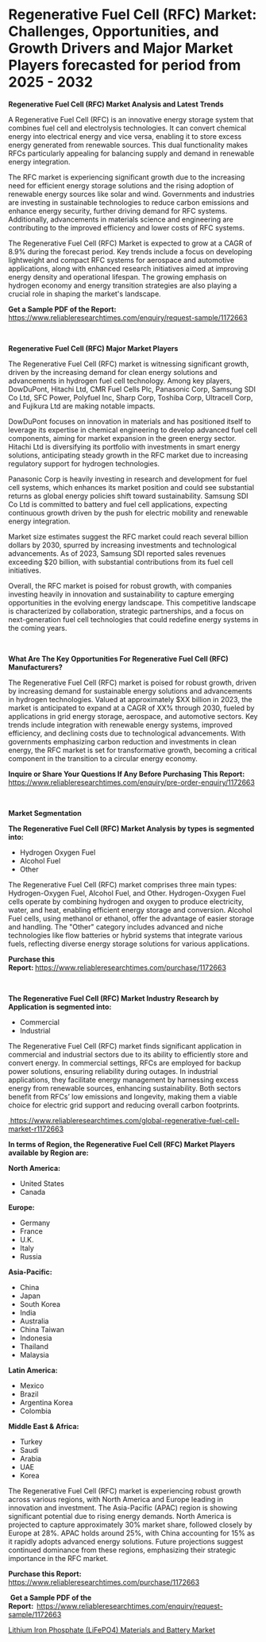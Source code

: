 <p><h1>Regenerative Fuel Cell (RFC) Market: Challenges, Opportunities, and Growth Drivers and Major Market Players forecasted for period from 2025 - 2032</h1></p><p><strong>Regenerative Fuel Cell (RFC) Market Analysis and Latest Trends</strong></p>
<p><p>A Regenerative Fuel Cell (RFC) is an innovative energy storage system that combines fuel cell and electrolysis technologies. It can convert chemical energy into electrical energy and vice versa, enabling it to store excess energy generated from renewable sources. This dual functionality makes RFCs particularly appealing for balancing supply and demand in renewable energy integration.</p><p>The RFC market is experiencing significant growth due to the increasing need for efficient energy storage solutions and the rising adoption of renewable energy sources like solar and wind. Governments and industries are investing in sustainable technologies to reduce carbon emissions and enhance energy security, further driving demand for RFC systems. Additionally, advancements in materials science and engineering are contributing to the improved efficiency and lower costs of RFC systems.</p><p>The Regenerative Fuel Cell (RFC) Market is expected to grow at a CAGR of 8.9% during the forecast period. Key trends include a focus on developing lightweight and compact RFC systems for aerospace and automotive applications, along with enhanced research initiatives aimed at improving energy density and operational lifespan. The growing emphasis on hydrogen economy and energy transition strategies are also playing a crucial role in shaping the market's landscape.</p></p>
<p><strong>Get a Sample PDF of the Report:&nbsp;</strong> <a href="https://www.reliableresearchtimes.com/enquiry/request-sample/1172663?utm_campaign=2009&utm_medium=2&utm_source=Github&utm_content=ia&utm_term=07042025&utm_id=regenerative-fuel-cell-rfc">https://www.reliableresearchtimes.com/enquiry/request-sample/1172663</a></p>
<p>&nbsp;</p>
<p><strong>Regenerative Fuel Cell (RFC) Major Market Players</strong></p>
<p><p>The Regenerative Fuel Cell (RFC) market is witnessing significant growth, driven by the increasing demand for clean energy solutions and advancements in hydrogen fuel cell technology. Among key players, DowDuPont, Hitachi Ltd, CMR Fuel Cells Plc, Panasonic Corp, Samsung SDI Co Ltd, SFC Power, Polyfuel Inc, Sharp Corp, Toshiba Corp, Ultracell Corp, and Fujikura Ltd are making notable impacts.</p><p>DowDuPont focuses on innovation in materials and has positioned itself to leverage its expertise in chemical engineering to develop advanced fuel cell components, aiming for market expansion in the green energy sector. Hitachi Ltd is diversifying its portfolio with investments in smart energy solutions, anticipating steady growth in the RFC market due to increasing regulatory support for hydrogen technologies.</p><p>Panasonic Corp is heavily investing in research and development for fuel cell systems, which enhances its market position and could see substantial returns as global energy policies shift toward sustainability. Samsung SDI Co Ltd is committed to battery and fuel cell applications, expecting continuous growth driven by the push for electric mobility and renewable energy integration.</p><p>Market size estimates suggest the RFC market could reach several billion dollars by 2030, spurred by increasing investments and technological advancements. As of 2023, Samsung SDI reported sales revenues exceeding $20 billion, with substantial contributions from its fuel cell initiatives.</p><p>Overall, the RFC market is poised for robust growth, with companies investing heavily in innovation and sustainability to capture emerging opportunities in the evolving energy landscape. This competitive landscape is characterized by collaboration, strategic partnerships, and a focus on next-generation fuel cell technologies that could redefine energy systems in the coming years.</p></p>
<p>&nbsp;</p>
<p><strong>What Are The Key Opportunities For Regenerative Fuel Cell (RFC) Manufacturers?</strong></p>
<p><p>The Regenerative Fuel Cell (RFC) market is poised for robust growth, driven by increasing demand for sustainable energy solutions and advancements in hydrogen technologies. Valued at approximately $XX billion in 2023, the market is anticipated to expand at a CAGR of XX% through 2030, fueled by applications in grid energy storage, aerospace, and automotive sectors. Key trends include integration with renewable energy systems, improved efficiency, and declining costs due to technological advancements. With governments emphasizing carbon reduction and investments in clean energy, the RFC market is set for transformative growth, becoming a critical component in the transition to a circular energy economy.</p></p>
<p><strong>Inquire or Share Your Questions If Any Before Purchasing This Report:</strong> <a href="https://www.reliableresearchtimes.com/enquiry/pre-order-enquiry/1172663?utm_campaign=2009&utm_medium=2&utm_source=Github&utm_content=ia&utm_term=07042025&utm_id=regenerative-fuel-cell-rfc">https://www.reliableresearchtimes.com/enquiry/pre-order-enquiry/1172663</a></p>
<p>&nbsp;</p>
<p><strong>Market Segmentation</strong></p>
<p><strong>The Regenerative Fuel Cell (RFC) Market Analysis by types is segmented into:</strong></p>
<p><ul><li>Hydrogen Oxygen Fuel</li><li>Alcohol Fuel</li><li>Other</li></ul></p>
<p><p>The Regenerative Fuel Cell (RFC) market comprises three main types: Hydrogen-Oxygen Fuel, Alcohol Fuel, and Other. Hydrogen-Oxygen Fuel cells operate by combining hydrogen and oxygen to produce electricity, water, and heat, enabling efficient energy storage and conversion. Alcohol Fuel cells, using methanol or ethanol, offer the advantage of easier storage and handling. The "Other" category includes advanced and niche technologies like flow batteries or hybrid systems that integrate various fuels, reflecting diverse energy storage solutions for various applications.</p></p>
<p><strong>Purchase this Report:&nbsp;</strong><a href="https://www.reliableresearchtimes.com/purchase/1172663?utm_campaign=2009&utm_medium=2&utm_source=Github&utm_content=ia&utm_term=07042025&utm_id=regenerative-fuel-cell-rfc">https://www.reliableresearchtimes.com/purchase/1172663</a></p>
<p>&nbsp;</p>
<p><strong>The Regenerative Fuel Cell (RFC) Market Industry Research by Application is segmented into:</strong></p>
<p><ul><li>Commercial</li><li>Industrial</li></ul></p>
<p><p>The Regenerative Fuel Cell (RFC) market finds significant application in commercial and industrial sectors due to its ability to efficiently store and convert energy. In commercial settings, RFCs are employed for backup power solutions, ensuring reliability during outages. In industrial applications, they facilitate energy management by harnessing excess energy from renewable sources, enhancing sustainability. Both sectors benefit from RFCs’ low emissions and longevity, making them a viable choice for electric grid support and reducing overall carbon footprints.</p></p>
<p><a href="https://www.reliableresearchtimes.com/global-regenerative-fuel-cell-market-r1172663?utm_campaign=2009&utm_medium=2&utm_source=Github&utm_content=ia&utm_term=07042025&utm_id=regenerative-fuel-cell-rfc">&nbsp;https://www.reliableresearchtimes.com/global-regenerative-fuel-cell-market-r1172663</a></p>
<p><strong>In terms of Region, the Regenerative Fuel Cell (RFC) Market Players available by Region are:</strong></p>
<p>
    <p> <strong> North America: </strong>
        <ul>
            <li>United States</li>
            <li>Canada</li>
        </ul>
        </p> 
    <p> <strong> Europe: </strong>
        <ul>
            <li>Germany</li>
            <li>France</li>
            <li>U.K.</li>
            <li>Italy</li>
            <li>Russia</li>
        </ul>
        </p> 
    <p> <strong> Asia-Pacific: </strong>
        <ul>
            <li>China</li>
            <li>Japan</li>
            <li>South Korea</li>
            <li>India</li>
            <li>Australia</li>
            <li>China Taiwan</li>
            <li>Indonesia</li>
            <li>Thailand</li>
            <li>Malaysia</li>
        </ul>
        </p> 
    <p> <strong> Latin America: </strong>
        <ul>
            <li>Mexico</li>
            <li>Brazil</li>
            <li>Argentina Korea</li>
            <li>Colombia</li>
        </ul>
        </p> 
    <p> <strong> Middle East & Africa: </strong>
        <ul>
            <li>Turkey</li>
            <li>Saudi</li>
            <li>Arabia</li>
            <li>UAE</li>
            <li>Korea</li>
        </ul>
    </p>
    </p>
<p><p>The Regenerative Fuel Cell (RFC) market is experiencing robust growth across various regions, with North America and Europe leading in innovation and investment. The Asia-Pacific (APAC) region is showing significant potential due to rising energy demands. North America is projected to capture approximately 30% market share, followed closely by Europe at 28%. APAC holds around 25%, with China accounting for 15% as it rapidly adopts advanced energy solutions. Future projections suggest continued dominance from these regions, emphasizing their strategic importance in the RFC market.</p></p>
<p><strong>Purchase this Report: </strong><a href="https://www.reliableresearchtimes.com/purchase/1172663?utm_campaign=2009&utm_medium=2&utm_source=Github&utm_content=ia&utm_term=07042025&utm_id=regenerative-fuel-cell-rfc">https://www.reliableresearchtimes.com/purchase/1172663</a></p>
<p>&nbsp;<strong>Get a Sample PDF of the Report:&nbsp;&nbsp;</strong><a href="https://www.reliableresearchtimes.com/enquiry/request-sample/1172663?utm_campaign=2009&utm_medium=2&utm_source=Github&utm_content=ia&utm_term=07042025&utm_id=regenerative-fuel-cell-rfc">https://www.reliableresearchtimes.com/enquiry/request-sample/1172663</a></p>
<p><strong></strong></p>
<p><p><a href="https://github.com/hgf64gh/Market-Research-Report-List-2/blob/main/lithium-iron-phosphate-lifepo4-materials-and-battery-market.md?utm_campaign=2009&utm_medium=2&utm_source=Github&utm_content=ia&utm_term=07042025&utm_id=regenerative-fuel-cell-rfc">Lithium Iron Phosphate (LiFePO4) Materials and Battery Market</a></p></p>